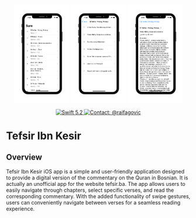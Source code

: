 <p align="center">
  <img src="README_Mockups/mockup1.png" width="30%" />
  <img src="README_Mockups/mockup2.png" width="30%" />
  <img src="README_Mockups/mockup3.png" width="30%" />
</p>


<p align="center">
  <a href="#">
    <img src="https://img.shields.io/badge/Swift-5.2-orange.svg" alt="Swift 5.2">
  </a>
  <a href="https://twitter.com/raifagovic">
    <img src="https://img.shields.io/badge/Contact-@raifagovic-%231DA1F2.svg" alt="Contact: @raifagovic">
  </a>
</p>

# Tefsir Ibn Kesir

## Overview
Tefsir Ibn Kesir iOS app is a simple and user-friendly application designed to provide a digital version of the commentary on the Quran in Bosnian. It is actually an unofficial app for the website tefsir.ba. The app allows users to easily navigate through chapters, select specific verses, and read the corresponding commentary. With the added functionality of swipe gestures, users can conveniently navigate between verses for a seamless reading experience.

